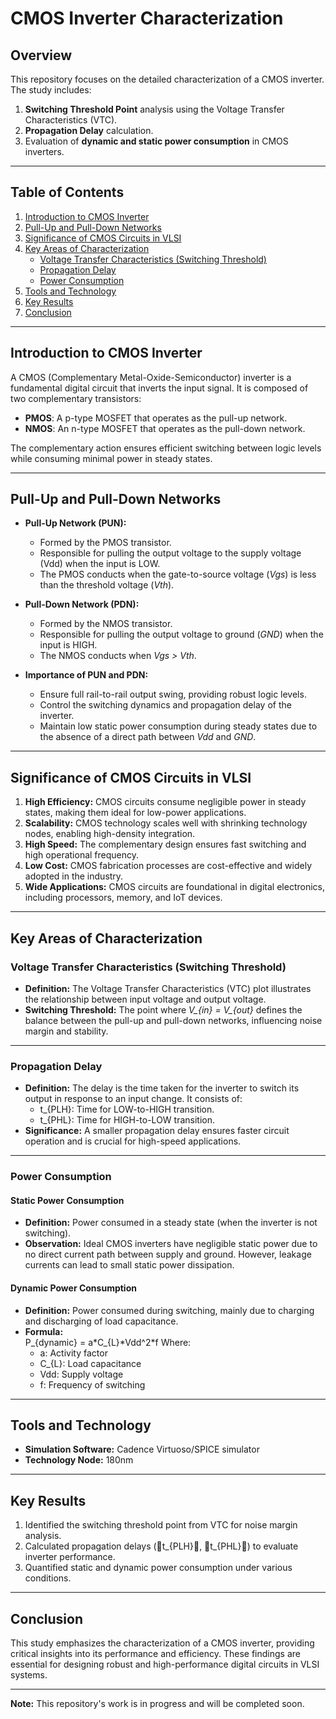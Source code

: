 # CMOS Inverter Characterization  

## Overview  
This repository focuses on the detailed characterization of a CMOS inverter. The study includes:  
1. **Switching Threshold Point** analysis using the Voltage Transfer Characteristics (VTC).  
2. **Propagation Delay** calculation.  
3. Evaluation of **dynamic and static power consumption** in CMOS inverters.  

---

## Table of Contents  
1. [Introduction to CMOS Inverter](#introduction-to-cmos-inverter)  
2. [Pull-Up and Pull-Down Networks](#pull-up-and-pull-down-networks)  
3. [Significance of CMOS Circuits in VLSI](#significance-of-cmos-circuits-in-vlsi)  
4. [Key Areas of Characterization](#key-areas-of-characterization)  
    - [Voltage Transfer Characteristics (Switching Threshold)](#voltage-transfer-characteristics-switching-threshold)  
    - [Propagation Delay](#propagation-delay)  
    - [Power Consumption](#power-consumption)  
5. [Tools and Technology](#tools-and-technology)  
6. [Key Results](#key-results)  
7. [Conclusion](#conclusion)  

---

## Introduction to CMOS Inverter  
A CMOS (Complementary Metal-Oxide-Semiconductor) inverter is a fundamental digital circuit that inverts the input signal. It is composed of two complementary transistors:  
- **PMOS**: A p-type MOSFET that operates as the pull-up network.  
- **NMOS**: An n-type MOSFET that operates as the pull-down network.  

The complementary action ensures efficient switching between logic levels while consuming minimal power in steady states.  

---

## Pull-Up and Pull-Down Networks  
- **Pull-Up Network (PUN):**  
  - Formed by the PMOS transistor.  
  - Responsible for pulling the output voltage to the supply voltage (Vdd) when the input is LOW.  
  - The PMOS conducts when the gate-to-source voltage (*Vgs*) is less than the threshold voltage (*Vth*).  

- **Pull-Down Network (PDN):**  
  - Formed by the NMOS transistor.  
  - Responsible for pulling the output voltage to ground (*GND*) when the input is HIGH.  
  - The NMOS conducts when *Vgs > Vth*.  

- **Importance of PUN and PDN:**  
  - Ensure full rail-to-rail output swing, providing robust logic levels.  
  - Control the switching dynamics and propagation delay of the inverter.  
  - Maintain low static power consumption during steady states due to the absence of a direct path between *Vdd* and *GND*.  

---

## Significance of CMOS Circuits in VLSI  
1. **High Efficiency:** CMOS circuits consume negligible power in steady states, making them ideal for low-power applications.  
2. **Scalability:** CMOS technology scales well with shrinking technology nodes, enabling high-density integration.  
3. **High Speed:** The complementary design ensures fast switching and high operational frequency.  
4. **Low Cost:** CMOS fabrication processes are cost-effective and widely adopted in the industry.  
5. **Wide Applications:** CMOS circuits are foundational in digital electronics, including processors, memory, and IoT devices.  

---

## Key Areas of Characterization  

### Voltage Transfer Characteristics (Switching Threshold)  
- **Definition:** The Voltage Transfer Characteristics (VTC) plot illustrates the relationship between input voltage and output voltage.  
- **Switching Threshold:** The point where *V_{in} = V_{out}* defines the balance between the pull-up and pull-down networks, influencing noise margin and stability.  

---

### Propagation Delay  
- **Definition:** The delay is the time taken for the inverter to switch its output in response to an input change. It consists of:  
  - t_{PLH}: Time for LOW-to-HIGH transition.  
  - t_{PHL}: Time for HIGH-to-LOW transition.  
- **Significance:** A smaller propagation delay ensures faster circuit operation and is crucial for high-speed applications.  

---

### Power Consumption  

#### Static Power Consumption  
- **Definition:** Power consumed in a steady state (when the inverter is not switching).  
- **Observation:** Ideal CMOS inverters have negligible static power due to no direct current path between supply and ground. However, leakage currents can lead to small static power dissipation.  

#### Dynamic Power Consumption  
- **Definition:** Power consumed during switching, mainly due to charging and discharging of load capacitance.  
- **Formula:**  
  P_{dynamic} = a\*C_{L}\*Vdd^2\*f
  Where:  
  - a: Activity factor  
  - C_{L}: Load capacitance  
  - Vdd: Supply voltage  
  - f: Frequency of switching  

---

## Tools and Technology  
- **Simulation Software:** Cadence Virtuoso/SPICE simulator  
- **Technology Node:** 180nm  

---

## Key Results  
1. Identified the switching threshold point from VTC for noise margin analysis.  
2. Calculated propagation delays (t_{PLH}, t_{PHL}) to evaluate inverter performance.  
3. Quantified static and dynamic power consumption under various conditions.  

---

## Conclusion  
This study emphasizes the characterization of a CMOS inverter, providing critical insights into its performance and efficiency. These findings are essential for designing robust and high-performance digital circuits in VLSI systems.  

---

**Note:** This repository's work is in progress and will be completed soon.

